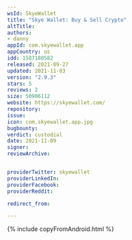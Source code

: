 ```yaml
---
wsId: SkyeWallet
title: "Skye Wallet: Buy & Sell Crypto"
altTitle:
authors:
- danny
appId: com.skyewallet.app
appCountry: us
idd: 1587180582
released: 2021-09-27
updated: 2021-11-03
version: "2.9.3"
stars: 5
reviews: 2
size: 50906112
website: https://skyewallet.com/
repository:
issue:
icon: com.skyewallet.app.jpg
bugbounty:
verdict: custodial
date: 2021-11-09
signer:
reviewArchive:


providerTwitter: skyewallet
providerLinkedIn:
providerFacebook:
providerReddit:

redirect_from:

---
```

{% include copyFromAndroid.html %}
